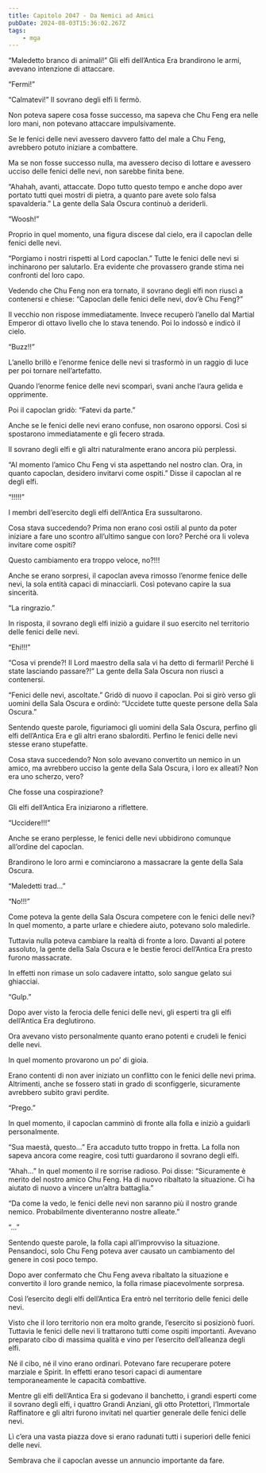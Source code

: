 ```yaml
---
title: Capitolo 2047 - Da Nemici ad Amici
pubDate: 2024-08-03T15:36:02.267Z
tags:
    - mga
---
```



“Maledetto branco di animali!” Gli elfi dell’Antica Era brandirono le armi, avevano intenzione di attaccare.

“Fermi!”

“Calmatevi!” Il sovrano degli elfi li fermò.

Non poteva sapere cosa fosse successo, ma sapeva che Chu Feng era nelle loro mani, non potevano attaccare impulsivamente.

Se le fenici delle nevi avessero davvero fatto del male a Chu Feng, avrebbero potuto iniziare a combattere.

Ma se non fosse successo nulla, ma avessero deciso di lottare e avessero ucciso delle fenici delle nevi, non sarebbe finita bene.

“Ahahah, avanti, attaccate. Dopo tutto questo tempo e anche dopo aver portato tutti quei mostri di pietra, a quanto pare avete solo falsa spavalderia.” La gente della Sala Oscura continuò a deriderli.

“Woosh!”

Proprio in quel momento, una figura discese dal cielo, era il capoclan delle fenici delle nevi.

“Porgiamo i nostri rispetti al Lord capoclan.” Tutte le fenici delle nevi si inchinarono per salutarlo. Era evidente che provassero grande stima nei confronti del loro capo.

Vedendo che Chu Feng non era tornato, il sovrano degli elfi non riuscì a contenersi e chiese: “Capoclan delle fenici delle nevi, dov’è Chu Feng?”

Il vecchio non rispose immediatamente. Invece recuperò l’anello dal Martial Emperor di ottavo livello che lo stava tenendo. Poi lo indossò e indicò il cielo.

“Buzz!!”

L’anello brillò e l’enorme fenice delle nevi si trasformò in un raggio di luce per poi tornare nell’artefatto.

Quando l’enorme fenice delle nevi scomparì, svanì anche l’aura gelida e opprimente.

Poi il capoclan gridò: “Fatevi da parte.”

Anche se le fenici delle nevi erano confuse, non osarono opporsi. Così si spostarono immediatamente e gli fecero strada.

Il sovrano degli elfi e gli altri naturalmente erano ancora più perplessi.

“Al momento l’amico Chu Feng vi sta aspettando nel nostro clan. Ora, in quanto capoclan, desidero invitarvi come ospiti.” Disse il capoclan al re degli elfi.

“!!!!!”

I membri dell’esercito degli elfi dell’Antica Era sussultarono.

Cosa stava succedendo? Prima non erano così ostili al punto da poter iniziare a fare uno scontro all’ultimo sangue con loro? Perché ora li voleva invitare come ospiti?

Questo cambiamento era troppo veloce, no?!!!

Anche se erano sorpresi, il capoclan aveva rimosso l’enorme fenice delle nevi, la sola entità capaci di minacciarli. Così potevano capire la sua sincerità.

“La ringrazio.”

In risposta, il sovrano degli elfi iniziò a guidare il suo esercito nel territorio delle fenici delle nevi.

“Ehi!!!”

“Cosa vi prende?! Il Lord maestro della sala vi ha detto di fermarli! Perché li state lasciando passare?!” La gente della Sala Oscura non riuscì a contenersi.

“Fenici delle nevi, ascoltate.” Gridò di nuovo il capoclan. Poi si girò verso gli uomini della Sala Oscura e ordinò: “Uccidete tutte queste persone della Sala Oscura.”

Sentendo queste parole, figuriamoci gli uomini della Sala Oscura, perfino gli elfi dell’Antica Era e gli altri erano sbalorditi. Perfino le fenici delle nevi stesse erano stupefatte.

Cosa stava succedendo? Non solo avevano convertito un nemico in un amico, ma avrebbero ucciso la gente della Sala Oscura, i loro ex alleati? Non era uno scherzo, vero?

Che fosse una cospirazione?

Gli elfi dell’Antica Era iniziarono a riflettere.

“Uccidere!!!”

Anche se erano perplesse, le fenici delle nevi ubbidirono comunque all’ordine del capoclan.

Brandirono le loro armi e cominciarono a massacrare la gente della Sala Oscura.

“Maledetti trad…”

“No!!!”

Come poteva la gente della Sala Oscura competere con le fenici delle nevi? In quel momento, a parte urlare e chiedere aiuto, potevano solo maledirle.

Tuttavia nulla poteva cambiare la realtà di fronte a loro. Davanti al potere assoluto, la gente della Sala Oscura e le bestie feroci dell’Antica Era presto furono massacrate.

In effetti non rimase un solo cadavere intatto, solo sangue gelato sui ghiacciai.

“Gulp.”

Dopo aver visto la ferocia delle fenici delle nevi, gli esperti tra gli elfi dell’Antica Era deglutirono.

Ora avevano visto personalmente quanto erano potenti e crudeli le fenici delle nevi.

In quel momento provarono un po’ di gioia.

Erano contenti di non aver iniziato un conflitto con le fenici delle nevi prima. Altrimenti, anche se fossero stati in grado di sconfiggerle, sicuramente avrebbero subìto gravi perdite.

“Prego.”

In quel momento, il capoclan camminò di fronte alla folla e iniziò a guidarli personalmente.

“Sua maestà, questo…” Era accaduto tutto troppo in fretta. La folla non sapeva ancora come reagire, così tutti guardarono il sovrano degli elfi.

“Ahah…” In quel momento il re sorrise radioso. Poi disse: “Sicuramente è merito del nostro amico Chu Feng. Ha di nuovo ribaltato la situazione. Ci ha aiutato di nuovo a vincere un’altra battaglia.”

“Da come la vedo, le fenici delle nevi non saranno più il nostro grande nemico. Probabilmente diventeranno nostre alleate.”

“...”

Sentendo queste parole, la folla capì all’improvviso la situazione. Pensandoci, solo Chu Feng poteva aver causato un cambiamento del genere in così poco tempo.

Dopo aver confermato che Chu Feng aveva ribaltato la situazione e convertito il loro grande nemico, la folla rimase piacevolmente sorpresa.

Così l’esercito degli elfi dell’Antica Era entrò nel territorio delle fenici delle nevi.

Visto che il loro territorio non era molto grande, l’esercito si posizionò fuori. Tuttavia le fenici delle nevi li trattarono tutti come ospiti importanti. Avevano preparato cibo di massima qualità e vino per l’esercito dell’alleanza degli elfi.

Né il cibo, né il vino erano ordinari. Potevano fare recuperare potere marziale e Spirit. In effetti erano tesori capaci di aumentare temporaneamente le capacità combattive.

Mentre gli elfi dell’Antica Era si godevano il banchetto, i grandi esperti come il sovrano degli elfi, i quattro Grandi Anziani, gli otto Protettori, l’Immortale Raffinatore e gli altri furono invitati nel quartier generale delle fenici delle nevi.

Lì c’era una vasta piazza dove si erano radunati tutti i superiori delle fenici delle nevi.

Sembrava che il capoclan avesse un annuncio importante da fare.



